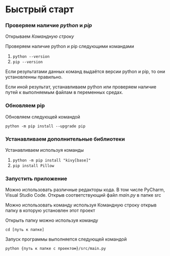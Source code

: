 # Быстрый старт
### Проверяем наличие *python* и *pip*

Открываем *Командную строку*

Проверяем наличие python и pip следующими командами

1. `python --version`
2. `pip --version`

Если результатами данных команд выдаётся версии python и pip, то они установленны правильно.

Если иной результат, устанавливаем python или проверяем наличие путей к выполняемым файлам в переменных средах.

### Обновляем pip
Обновляем следующей командой

`python -m pip install --upgrade pip`

### Устанавливаем дополнительные библиотеки

Устанавливаем используя команды
1. `python -m pip install "kivy[base]"`
2. `pip install Pillow`

### Запустить приложение

Можно использовать различные редакторы кода. В том числе PyCharm, Visual Studio Code. Открыв соответствующий файл *main.py* в папке src

Можно использовать команду используя Командную строку открыв папку в которую установлен этот проект

Открыть папку можно используя команду

`cd [путь к папке]`

Запуск программы выполняется следующей командой

`python {путь к папке с проектом}/src/main.py`